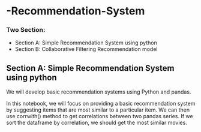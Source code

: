 # -Recommendation-System

### Two Section:
<ul>
  <li>Section A: Simple Recommendation System using python</li>
  <li>Section B: Collaborative Filtering Recommendation model</li>
  
</ul>

## Section A: Simple Recommendation System using python

We will develop basic recommendation systems using Python and pandas.

In this notebook, we will focus on providing a basic recommendation system by suggesting items that are most similar to a particular item.
We can then use corrwith() method to get correlations between two pandas series. If we sort the dataframe by correlation, we should get the most similar movies.
